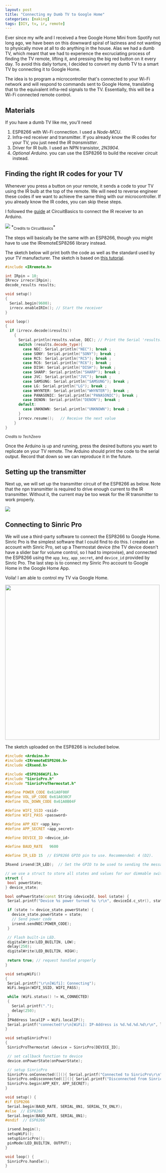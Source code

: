 ```yaml
---
layout: post
title: "Connecting my Dumb TV to Google Home"
categories: [making]
tags: [DIY, tv, ir, remote]
---
```


Ever since my wife and I received a free Google Home Mini from Spotify not long ago, we have been on this downward spiral of laziness and not wanting to physically move at all to do anything in the house. Alas we had a dumb TV, which meant that we had to experience the excruciating process of finding the TV remote, lifting it, and pressing the big red button on it every day. To avoid this daily torture, I decided to convert my dumb TV to a smart TV by connecting it to Google Home.

The idea is to program a microcontroller that's connected to your Wi-Fi network and will respond to commands sent to Google Home, translating that to the equivalent infra-red signals to the TV. Essentially, this will be a Wi-Fi connected remote control.

## Materials

If you have a dumb TV like me, you'll need

1. ESP8266 with Wi-Fi connection. I used a *Node-MCU*.
2. Infra-red receiver and transmitter. If you already know the IR codes for your TV, you just need the *IR transmistter*.
3. Driver for IR bulb. I used an NPN transistor, *2N3904*.
4. _Optional Arduino_. you can use the ESP8266 to build the receiver circuit instead.

## Finding the right IR codes for your TV

Whenever you press a button on your remote, it sends a code to your TV using the IR bulb at the top of the remote. We will need to reverse engineer these codes if we want to achieve the same thing with our microcontroller. If you already know the IR codes, you can skip these steps.

I followed the [guide](https://www.circuitbasics.com/arduino-ir-remote-receiver-tutorial/) at CircuitBasics to connect the IR receiver to an Arduino.

<img src="/assets/images/remote1.png" class="thumbnail">
*<sub>Credits to CircuitBasics</sub>*

The steps will basically be the same with an ESP8266, though you might have to use the IRremoteESP8266 library instead.

The sketch below will print both the code as well as the standard used by your TV manufacturer. The sketch is based on [this tutorial](https://techzeero.com/arduino-tutorials/ir-receiver-and-remote-with-arduino/).

```c++
#include <IRremote.h>

int IRpin = 10;
IRrecv irrecv(IRpin);
decode_results results;

void setup()
{
  Serial.begin(9600);
  irrecv.enableIRIn(); // Start the receiver
}

void loop() 
{
  if (irrecv.decode(&results)) 
    {
      Serial.println(results.value, DEC); // Print the Serial 'results.value'
      switch (results.decode_type){
        case NEC: Serial.println("NEC"); break ;
        case SONY: Serial.println("SONY"); break ;
        case RC5: Serial.println("RC5"); break ;
        case RC6: Serial.println("RC6"); break ;
        case DISH: Serial.println("DISH"); break ;
        case SHARP: Serial.println("SHARP"); break ;
        case JVC: Serial.println("JVC"); break ;
        case SAMSUNG: Serial.println("SAMSUNG"); break ;
        case LG: Serial.println("LG"); break ;
        case WHYNTER: Serial.println("WHYNTER"); break ;
        case PANASONIC: Serial.println("PANASONIC"); break ;
        case DENON: Serial.println("DENON"); break ;
      default:
        case UNKNOWN: Serial.println("UNKNOWN"); break ;
      }
      irrecv.resume();   // Receive the next value
    }
}
```
*<sub>Credits to TechZeero</sub>*

Once the Arduino is up and running, press the desired buttons you want to replicate on your TV remote. The Arduino should print the code to the serial output. Record that down so we can reproduce it in the future.

## Setting up the transmitter

Next up, we will set up the transmitter circuit of the ESP8266 as below. Note that the npn transmitter is required to drive enough current to the IR transmitter. Without it, the current may be too weak for the IR transmitter to work properly.

<img src="/assets/images/remote2.jpg" class="thumbnail">

## Connecting to Sinric Pro
 
 We will use a third-party software to connect the ESP8266 to Google Home. Sinric Pro is the simplest software that I could find to do this. I created an account with Sinric Pro, set up a Thermostat device (the TV device doesn't have a slider bar for volume control, so I had to improvise), and connected the ESP8266 using the `app_key`, `app_secret`, and `device_id` provided by Sinric Pro. The last step is to connect my Sinric Pro account to Google Home in the Google Home App. 
 
 Voila! I am able to control my TV via Google Home.

<img src="/assets/images/remote3.jpg" width="500" class="thumbnail">

The sketch uploaded on the ESP8266 is included below.

 ```c++
#include <Arduino.h>
#include <IRremoteESP8266.h>
#include <IRsend.h>

#include <ESP8266WiFi.h>
#include "SinricPro.h"
#include "SinricProThermostat.h"

#define POWER_CODE 0x61A0F00F
#define VOL_UP_CODE 0x61A030CF
#define VOL_DOWN_CODE 0x61A0B04F

#define WIFI_SSID <ssid>
#define WIFI_PASS <password>

#define APP_KEY <app_key>
#define APP_SECRET <app_secret>

#define DEVICE_ID <device_id>

#define BAUD_RATE   9600

#define IR_LED 15  // ESP8266 GPIO pin to use. Recommended: 4 (D2).

IRsend irsend(IR_LED);  // Set the GPIO to be used to sending the message.

// we use a struct to store all states and values for our dimmable switch
struct {
  bool powerState;
} device_state;

bool onPowerState(const String &deviceId, bool &state) {
  Serial.printf("Device %s power turned %s \r\n", deviceId.c_str(), state?"on":"off");

  if (state != device_state.powerState) {
    device_state.powerState = state;
    // Send power code
    irsend.sendNEC(POWER_CODE);
  }

  // Flash built-in LED.
  digitalWrite(LED_BUILTIN, LOW);
  delay(250);
  digitalWrite(LED_BUILTIN, HIGH);
  
  return true; // request handled properly
}

void setupWiFi()
{
  Serial.printf("\r\n[Wifi]: Connecting");
  WiFi.begin(WIFI_SSID, WIFI_PASS);

  while (WiFi.status() != WL_CONNECTED)
  {
    Serial.printf(".");
    delay(250);
  }
  IPAddress localIP = WiFi.localIP();
  Serial.printf("connected!\r\n[WiFi]: IP-Address is %d.%d.%d.%d\r\n", localIP[0], localIP[1], localIP[2], localIP[3]);
}

void setupSinricPro()
{
  SinricProThermostat &device = SinricPro[DEVICE_ID];

  // set callback function to device
  device.onPowerState(onPowerState);

  // setup SinricPro
  SinricPro.onConnected([](){ Serial.printf("Connected to SinricPro\r\n"); }); 
  SinricPro.onDisconnected([](){ Serial.printf("Disconnected from SinricPro\r\n"); });
  SinricPro.begin(APP_KEY, APP_SECRET);
}

void setup() {
#if ESP8266
  Serial.begin(BAUD_RATE, SERIAL_8N1, SERIAL_TX_ONLY);
#else  // ESP8266
  Serial.begin(BAUD_RATE, SERIAL_8N1);
#endif  // ESP8266

  irsend.begin();
  setupWiFi();
  setupSinricPro();
  pinMode(LED_BUILTIN, OUTPUT);
}

void loop() {
  SinricPro.handle();
}
```